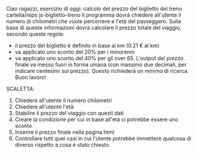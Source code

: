 Ciao ragazzi,
esercizio di oggi: calcolo del prezzo del biglietto del treno
cartella/repo js-biglietto-treno
Il programma dovrà chiedere all'utente il numero di chilometri che vuole percorrere e l'età del passeggero.
Sulla base di queste informazioni dovrà calcolare il prezzo totale del viaggio, secondo queste regole:
- il prezzo del biglietto è definito in base ai km (0.21 € al km)
- va applicato uno sconto del 20% per i minorenni
- va applicato uno sconto del 40% per gli over 65.
L'output del prezzo finale va messo fuori in forma umana (con massimo due decimali, per indicare centesimi sul prezzo). Questo richiederà un minimo di ricerca.
Buon lavoro!

SCALETTA:

1. Chiedere all'utente il numero chilometri
2. Chiedere all'utente l'età
3. Stabilire il prezzo del viaggio con questi dati
4. Creare la condizione per cui in base all'età ci potrebbe essere uno sconto
5. Inserire il prezzo finale nella pagina html
6. Controllare tutti quei casi in cui l'utente potrebbe immettere qualcosa di diverso rispetto a cosa è stato chiesto.